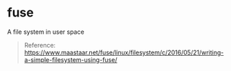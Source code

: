 # fuse
A file system in user space
> Reference: https://www.maastaar.net/fuse/linux/filesystem/c/2016/05/21/writing-a-simple-filesystem-using-fuse/
